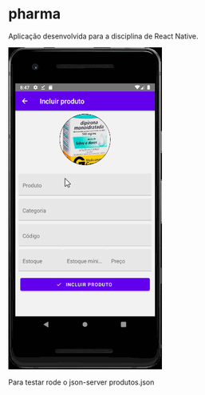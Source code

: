 # pharma
Aplicação desenvolvida para a disciplina de React Native.


![Alt Text](https://github.com/rumbleh/pharma/blob/master/projeto4.gif?raw=true)

Para testar rode o json-server produtos.json
